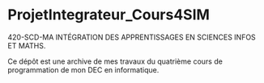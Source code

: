 # ProjetIntegrateur_Cours4SIM

420-SCD-MA INTÉGRATION DES APPRENTISSAGES EN SCIENCES INFOS ET MATHS.

Ce dépôt est une archive de mes travaux du quatrième cours de programmation de mon DEC en informatique.
